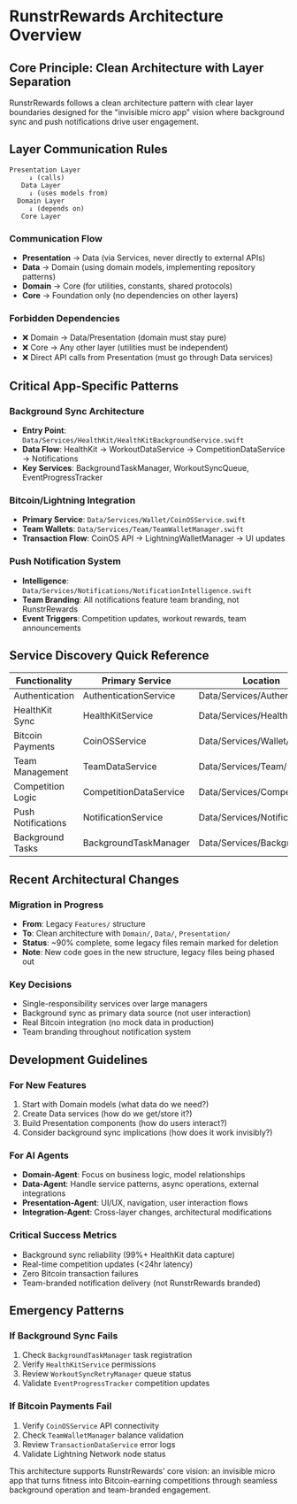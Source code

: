 # RunstrRewards Architecture Overview

## Core Principle: Clean Architecture with Layer Separation

RunstrRewards follows a clean architecture pattern with clear layer boundaries designed for the "invisible micro app" vision where background sync and push notifications drive user engagement.

## Layer Communication Rules

```
Presentation Layer
     ↓ (calls)
   Data Layer  
     ↓ (uses models from)
  Domain Layer
     ↓ (depends on)
   Core Layer
```

### Communication Flow
- **Presentation** → Data (via Services, never directly to external APIs)
- **Data** → Domain (using domain models, implementing repository patterns)  
- **Domain** → Core (for utilities, constants, shared protocols)
- **Core** → Foundation only (no dependencies on other layers)

### Forbidden Dependencies
- ❌ Domain → Data/Presentation (domain must stay pure)
- ❌ Core → Any other layer (utilities must be independent)
- ❌ Direct API calls from Presentation (must go through Data services)

## Critical App-Specific Patterns

### Background Sync Architecture
- **Entry Point**: `Data/Services/HealthKit/HealthKitBackgroundService.swift`
- **Data Flow**: HealthKit → WorkoutDataService → CompetitionDataService → Notifications
- **Key Services**: BackgroundTaskManager, WorkoutSyncQueue, EventProgressTracker

### Bitcoin/Lightning Integration  
- **Primary Service**: `Data/Services/Wallet/CoinOSService.swift`
- **Team Wallets**: `Data/Services/Team/TeamWalletManager.swift`
- **Transaction Flow**: CoinOS API → LightningWalletManager → UI updates

### Push Notification System
- **Intelligence**: `Data/Services/Notifications/NotificationIntelligence.swift`
- **Team Branding**: All notifications feature team branding, not RunstrRewards
- **Event Triggers**: Competition updates, workout rewards, team announcements

## Service Discovery Quick Reference

| Functionality | Primary Service | Location |
|---------------|----------------|----------|
| Authentication | AuthenticationService | Data/Services/Authentication/ |
| HealthKit Sync | HealthKitService | Data/Services/HealthKit/ |
| Bitcoin Payments | CoinOSService | Data/Services/Wallet/ |
| Team Management | TeamDataService | Data/Services/Team/ |
| Competition Logic | CompetitionDataService | Data/Services/Competition/ |
| Push Notifications | NotificationService | Data/Services/Notifications/ |
| Background Tasks | BackgroundTaskManager | Data/Services/Background/ |

## Recent Architectural Changes

### Migration in Progress
- **From**: Legacy `Features/` structure  
- **To**: Clean architecture with `Domain/`, `Data/`, `Presentation/`
- **Status**: ~90% complete, some legacy files remain marked for deletion
- **Note**: New code goes in the new structure, legacy files being phased out

### Key Decisions
- Single-responsibility services over large managers
- Background sync as primary data source (not user interaction)
- Real Bitcoin integration (no mock data in production)
- Team branding throughout notification system

## Development Guidelines

### For New Features
1. Start with Domain models (what data do we need?)
2. Create Data services (how do we get/store it?)
3. Build Presentation components (how do users interact?)
4. Consider background sync implications (how does it work invisibly?)

### For AI Agents
- **Domain-Agent**: Focus on business logic, model relationships
- **Data-Agent**: Handle service patterns, async operations, external integrations
- **Presentation-Agent**: UI/UX, navigation, user interaction flows
- **Integration-Agent**: Cross-layer changes, architectural modifications

### Critical Success Metrics
- Background sync reliability (99%+ HealthKit data capture)
- Real-time competition updates (<24hr latency)
- Zero Bitcoin transaction failures
- Team-branded notification delivery (not RunstrRewards branded)

## Emergency Patterns

### If Background Sync Fails
1. Check `BackgroundTaskManager` task registration
2. Verify `HealthKitService` permissions
3. Review `WorkoutSyncRetryManager` queue status
4. Validate `EventProgressTracker` competition updates

### If Bitcoin Payments Fail  
1. Verify `CoinOSService` API connectivity
2. Check `TeamWalletManager` balance validation
3. Review `TransactionDataService` error logs
4. Validate Lightning Network node status

This architecture supports RunstrRewards' core vision: an invisible micro app that turns fitness into Bitcoin-earning competitions through seamless background operation and team-branded engagement.
